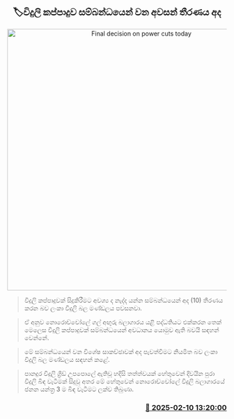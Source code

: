<p align='center'><b><h2 align='center' title='Final decision on power cuts today'>🏷විදුලි කප්පාදුව සම්බන්ධයෙන් වන අවසන් තීරණය අද</h2></b></p>
<p align='center'><img src='https://helakuru.sgp1.cdn.digitaloceanspaces.com/esana/images/lib/norochcholai-archived.jpg' width='600' alt='Final decision on power cuts today'></p>

> විදුලි කප්පාදුවක් සිදුකිරීමට අවශ්‍ය ද නැද්ද යන්න සම්බන්ධයෙන් අද (10) තීරණය කරන බව ලංකා විදුලි බල මණ්ඩලය පවසනවා.

> ඒ අනුව නොරොච්චෝලේ ගල් අඟුරු බලාගාරය යළි පද්ධතියට එක්කරන තෙක් මෙලෙස විදුලි කප්පාදුවක් සම්බන්ධයෙන් අවධානය යොමුව ඇති බවයි සඳහන් වෙන්නේ.

> මේ සම්බන්ධයෙන් වන විශේෂ සාකච්ඡාවක් අද පැවත්වීමට නියමිත බව ලංකා විදුලි බල මණ්ඩලය සඳහන් කළේ.

> පානදුර විදුලි ග්‍රිඩ් උපපොලේ ඇතිවූ හදිසි තත්ත්වයක් හේතුවෙන් දිවයින පුරා විදුලි බිඳ වැටීමක් සිදුවූ අතර මේ හේතුවෙන් නොරොච්චෝලේ විදුලි බලාගාරයේ ජනන යන්ත්‍ර 3 ම බිඳ වැටීමට ලක්ව තිබුණා. 



<h3 align='right'><a href='https://www.helakuru.lk/esana/p/107339/'>📅 2025-02-10 13:20:00</a></h3>
